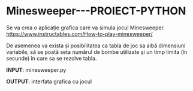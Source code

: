 # Minesweeper---PROIECT-PYTHON

Se va crea o aplicație grafica care va simula jocul Minesweeper.
https://www.instructables.com/How-to-play-minesweeper/

De asemenea va exista și posibilitatea ca tabla de joc sa aibă dimensiuni variabile, să se
poată seta numărul de bombe utilizate și un timp limita (în secunde) în care sa se rezolve
tabla.

**INPUT**: minesweeper.py

**OUTPUT**: interfata grafica cu jocul


